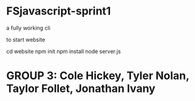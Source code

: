 # FSjavascript-sprint1
a fully working cli


to start website

cd website
npm init
npm install 
node server.js

# GROUP 3: Cole Hickey, Tyler Nolan, Taylor Follet, Jonathan Ivany
